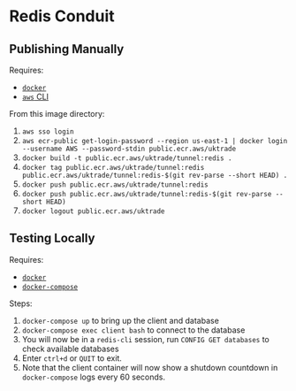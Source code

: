 # Redis Conduit

## Publishing Manually

Requires:

- [`docker`](https://www.docker.com)
- [`aws` CLI](https://aws.amazon.com/cli/)

From this image directory:

1. `aws sso login`
2. `aws ecr-public get-login-password --region us-east-1 | docker login --username AWS --password-stdin public.ecr.aws/uktrade`
3. `docker build -t public.ecr.aws/uktrade/tunnel:redis .`
4. `docker tag public.ecr.aws/uktrade/tunnel:redis public.ecr.aws/uktrade/tunnel:redis-$(git rev-parse --short HEAD) .`
5. `docker push public.ecr.aws/uktrade/tunnel:redis`
6. `docker push public.ecr.aws/uktrade/tunnel:redis-$(git rev-parse --short HEAD)`
7. `docker logout public.ecr.aws/uktrade`

## Testing Locally

Requires:

- [`docker`](https://www.docker.com)
- [`docker-compose`](https://docs.docker.com/compose/)

Steps:

1. `docker-compose up` to bring up the client and database
2. `docker-compose exec client bash` to connect to the database
3. You will now be in a `redis-cli` session, run `CONFIG GET databases` to check available databases
4. Enter `ctrl+d` or `QUIT` to exit.
5. Note that the client container will now show a shutdown countdown in `docker-compose` logs every 60 seconds.
